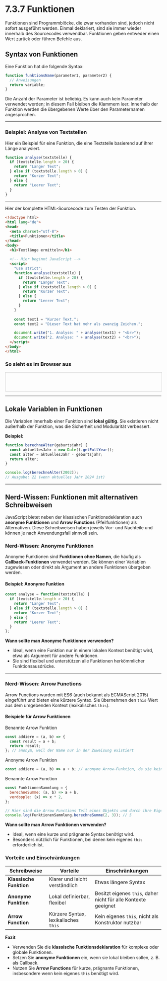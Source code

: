 # 7.3.7 Funktionen

Funktionen sind Programmblöcke, die zwar vorhanden sind, jedoch nicht sofort ausgeführt werden. Einmal deklariert, sind sie immer wieder innerhalb des Sourcecodes verwendbar. Funktionen geben entweder einen Wert zurück oder führen Befehle aus.

## Syntax von Funktionen

Eine Funktion hat die folgende Syntax:

```javascript linenums="1"
function funktionsName(parameter1, parameter2) {
  // Anweisungen
  return variable;
}
```

Die Anzahl der Parameter ist beliebig. Es kann auch kein Parameter verwendet werden; in diesem Fall bleiben die Klammern leer. Innerhalb der Funktion werden die übergebenen Werte über den Parameternamen angesprochen.

---

### Beispiel: Analyse von Textstellen

Hier ein Beispiel für eine Funktion, die eine Textstelle basierend auf ihrer Länge analysiert.

```javascript linenums="1"
function analyse(textstelle) {
  if (textstelle.length > 20) {
    return "Langer Text";
  } else if (textstelle.length > 0) {
    return "Kurzer Text";
  } else {
    return "Leerer Text";
  }
}
```
---

Hier der komplette HTML-Sourcecode zum Testen der Funktion.

```html linenums="1"
<!doctype html>
<html lang="de">
<head>
  <meta charset="utf-8">
  <title>Funktionen</title>
</head>
<body>
  <h1>Textlänge ermitteln</h1>
 
  <!-- Hier beginnt JavaScript -->
  <script>
    "use strict";
    function analyse(textstelle) {
      if (textstelle.length > 20) {
        return "Langer Text";
      } else if (textstelle.length > 0) {
        return "Kurzer Text";
      } else {
        return "Leerer Text";
      }
    }
    
    const text1 = "Kurzer Text.";
    const text2 = "Dieser Text hat mehr als zwanzig Zeichen.";

    document.write("1. Analyse: " + analyse(text1) + "<br>");
    document.write("2. Analyse: " + analyse(text2) + "<br>");
  </script>
</body>
</html>
```

### So sieht es im Browser aus

<iframe id="static-preview-frame" style="width: 100%; height: 60px; border: 1px solid #ccc;"></iframe>
<script>
  const iframeContent = `
    <!doctype html>
    <html lang="de">
    <head>
      <meta charset="utf-8">
      <title>JavaScript for-Schleife</title>
    </head>
    <body>
      <script>
    "use strict";
    function analyse(textstelle) {
      if (textstelle.length > 20) {
        return "Langer Text";
      } else if (textstelle.length > 0) {
        return "Kurzer Text";
      } else {
        return "Leerer Text";
      }
    }
    const text1 = "Kurzer Text.";
    const text2 = "Dieser Text hat mehr als zwanzig Zeichen.";
    document.write("1. Analyse: " + analyse(text1) + "<br>");
    document.write("2. Analyse: " + analyse(text2) + "<br>");
      </scr` + `ipt>
    </body>
    </html>
  `;
  const iframe = document.getElementById('static-preview-frame');
  iframe.srcdoc = iframeContent;
</script>

---

## Lokale Variablen in Funktionen

Die Variablen innerhalb einer Funktion sind **lokal gültig**. Sie existieren nicht außerhalb der Funktion, was die Sicherheit und Modularität verbessert.

**Beispiel:**
```javascript  linenums="1"
function berechneAlter(geburtsjahr) {
  const aktuellesJahr = new Date().getFullYear();
  const alter = aktuellesJahr - geburtsjahr;
  return alter;
}

console.log(berechneAlter(2002)); 
// Ausgabe: 22 (wenn aktuelles Jahr 2024 ist)
```

---


## Nerd-Wissen: Funktionen mit alternativen Schreibweisen

JavaScript bietet neben der klassischen Funktionsdeklaration auch **anonyme Funktionen** und **Arrow Functions** (Pfeilfunktionen) als Alternativen. Diese Schreibweisen haben jeweils Vor- und Nachteile und können je nach Anwendungsfall sinnvoll sein.


### Nerd-Wissen: Anonyme Funktionen

Anonyme Funktionen sind **Funktionen ohne Namen**, die häufig als **Callback-Funktionen** verwendet werden. Sie können einer Variablen zugewiesen oder direkt als Argument an andere Funktionen übergeben werden.

#### Beispiel: Anonyme Funktion
```javascript  linenums="1"
const analyse = function(textstelle) {
  if (textstelle.length > 20) {
    return "Langer Text";
  } else if (textstelle.length > 0) {
    return "Kurzer Text";
  } else {
    return "Leerer Text";
  }
};
```

**Wann sollte man Anonyme Funktionen verwenden?**

- Ideal, wenn eine Funktion nur in einem lokalen Kontext benötigt wird, etwa als Argument für andere Funktionen.
- Sie sind flexibel und unterstützen alle Funktionen herkömmlicher Funktionsausdrücke.

---

### Nerd-Wissen: Arrow Functions

Arrow Functions wurden mit ES6 (auch bekannt als ECMAScript 2015) eingeführt und bieten eine kürzere Syntax. Sie übernehmen den `this`-Wert aus dem umgebenden Kontext (lexikalisches `this`).

#### Beispiele für Arrow Funktionen

Benannte Arrow Funktion
```javascript  linenums="1"
const addiere = (a, b) => {
  const result = a + b;
  return result;
}; // anonym, weil der Name nur in der Zuweisung existiert
```

Anonyme Arrow Funktion
```javascript  linenums="1"
const addiere = (a, b) => a + b; // anonyme Arrow-Funktion, da sie keinen Namen hat
```

Benannte Arrow Function
```javascript  linenums="1"
const FunktionenSammlung = {
  berechneSumme: (a, b) => a + b,
  verdopple: (x) => x * 2,
};

// Hier sind die Arrow Functions Teil eines Objekts und durch ihre Eigenschaftsnamen benannt.
console.log(FunktionenSammlung.berechneSumme(2, 3)); // 5
```


**Wann sollte man Arrow Funktionen verwenden?**

- Ideal, wenn eine kurze und prägnante Syntax benötigt wird.
- Besonders nützlich für Funktionen, bei denen kein eigenes `this` erforderlich ist.




### Vorteile und Einschränkungen

| Schreibweise         | Vorteile                                        | Einschränkungen                                      |
|----------------------|-------------------------------------------------|-----------------------------------------------------|
| **Klassische Funktion** | Klarer und leicht verständlich                 | Etwas längere Syntax                                |
| **Anonyme Funktion**   | Lokal definierbar, flexibel                    | Besitzt eigenes `this`, daher nicht für alle Kontexte geeignet |
| **Arrow Function**     | Kürzere Syntax, lexikalisches `this`           | Kein eigenes `this`, nicht als Konstruktor nutzbar |


**Fazit**

- Verwenden Sie die **klassische Funktionsdeklaration** für komplexe oder globale Funktionen.
- Setzen Sie **anonyme Funktionen** ein, wenn sie lokal bleiben sollen, z. B. als Callback.
- Nutzen Sie **Arrow Functions** für kurze, prägnante Funktionen, insbesondere wenn kein eigenes `this` benötigt wird.



